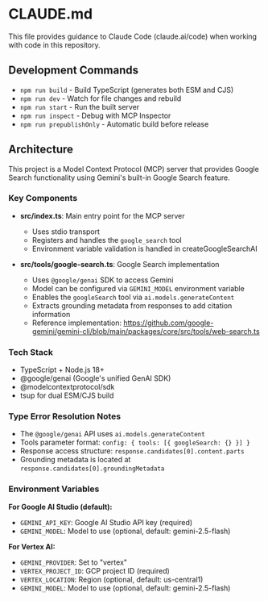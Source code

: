 # CLAUDE.md

This file provides guidance to Claude Code (claude.ai/code) when working with code in this repository.

## Development Commands

- `npm run build` - Build TypeScript (generates both ESM and CJS)
- `npm run dev` - Watch for file changes and rebuild
- `npm run start` - Run the built server
- `npm run inspect` - Debug with MCP Inspector
- `npm run prepublishOnly` - Automatic build before release

## Architecture

This project is a Model Context Protocol (MCP) server that provides Google Search functionality using Gemini's built-in Google Search feature.

### Key Components

- **src/index.ts**: Main entry point for the MCP server
  - Uses stdio transport
  - Registers and handles the `google_search` tool
  - Environment variable validation is handled in createGoogleSearchAI

- **src/tools/google-search.ts**: Google Search implementation
  - Uses `@google/genai` SDK to access Gemini
  - Model can be configured via `GEMINI_MODEL` environment variable
  - Enables the `googleSearch` tool via `ai.models.generateContent`
  - Extracts grounding metadata from responses to add citation information
  - Reference implementation: https://github.com/google-gemini/gemini-cli/blob/main/packages/core/src/tools/web-search.ts

### Tech Stack

- TypeScript + Node.js 18+
- @google/genai (Google's unified GenAI SDK)
- @modelcontextprotocol/sdk
- tsup for dual ESM/CJS build

### Type Error Resolution Notes

- The `@google/genai` API uses `ai.models.generateContent`
- Tools parameter format: `config: { tools: [{ googleSearch: {} }] }`
- Response access structure: `response.candidates[0].content.parts`
- Grounding metadata is located at `response.candidates[0].groundingMetadata`

### Environment Variables

**For Google AI Studio (default):**
- `GEMINI_API_KEY`: Google AI Studio API key (required)
- `GEMINI_MODEL`: Model to use (optional, default: gemini-2.5-flash)

**For Vertex AI:**
- `GEMINI_PROVIDER`: Set to "vertex"
- `VERTEX_PROJECT_ID`: GCP project ID (required)
- `VERTEX_LOCATION`: Region (optional, default: us-central1)
- `GEMINI_MODEL`: Model to use (optional, default: gemini-2.5-flash)
